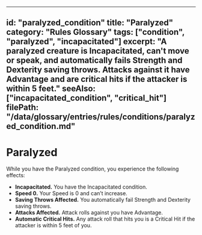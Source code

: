 
---
id: "paralyzed_condition"
title: "Paralyzed"
category: "Rules Glossary"
tags: ["condition", "paralyzed", "incapacitated"]
excerpt: "A paralyzed creature is Incapacitated, can't move or speak, and automatically fails Strength and Dexterity saving throws. Attacks against it have Advantage and are critical hits if the attacker is within 5 feet."
seeAlso: ["incapacitated_condition", "critical_hit"]
filePath: "/data/glossary/entries/rules/conditions/paralyzed_condition.md"
---
# Paralyzed

While you have the Paralyzed condition, you experience the following effects:

*   **Incapacitated.** You have the <span data-term-id="incapacitated_condition" class="glossary-term-link-from-markdown">Incapacitated condition</span>.
*   **Speed 0.** Your <span data-term-id="speed" class="glossary-term-link-from-markdown">Speed</span> is 0 and can’t increase.
*   **Saving Throws Affected.** You automatically fail <span data-term-id="strength_saving_throw" class="glossary-term-link-from-markdown">Strength</span> and <span data-term-id="dexterity_saving_throw" class="glossary-term-link-from-markdown">Dexterity saving throws</span>.
*   **Attacks Affected.** <span data-term-id="attack_roll" class="glossary-term-link-from-markdown">Attack rolls</span> against you have <span data-term-id="advantage" class="glossary-term-link-from-markdown">Advantage</span>.
*   **Automatic Critical Hits.** Any <span data-term-id="attack_roll" class="glossary-term-link-from-markdown">attack roll</span> that hits you is a <span data-term-id="critical_hit" class="glossary-term-link-from-markdown">Critical Hit</span> if the attacker is within 5 feet of you.
